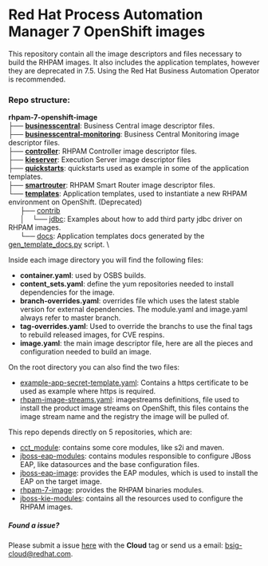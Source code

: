 # Red Hat Process Automation Manager 7 OpenShift images

This repository contain all the image descriptors and files necessary to build the RHPAM images.
It also includes the application templates, however they are deprecated in 7.5. Using the Red Hat Business Automation Operator is recommended.


### Repo structure:

**rhpam-7-openshift-image** \
├── **[businesscentral](businesscentral)**: Business Central image descriptor files.\
├── **[businesscentral-monitoring](businesscentral-monitoring)**: Business Central Monitoring image descriptor files. \
├── **[controller](controller)**: RHPAM Controller  image descriptor files. \
├── **[kieserver](kieserver)**: Execution Server image descriptor files \
├── **[quickstarts](quickstarts)**: quickstarts used as example in some of the application templates. \
├── **[smartrouter](smartrouter)**: RHPAM Smart Router image descriptor files. \
└── **[templates](templates)**: Application templates, used to instantiate a new RHPAM environment on OpenShift. (Deprecated) \
&nbsp;&nbsp;&nbsp;&nbsp;&nbsp;&nbsp;├── [contrib](templates/contrib) \
&nbsp;&nbsp;&nbsp;&nbsp;&nbsp;&nbsp;│&nbsp;&nbsp;&nbsp;&nbsp;└── [jdbc](templates/contrib/jdbc): Examples about how to add third party jdbc driver on RHPAM images. \
&nbsp;&nbsp;&nbsp;&nbsp;&nbsp;&nbsp;└── [docs](templates/docs):  Application templates docs generated by the [gen_template_docs.py](https://github.com/jboss-container-images/jboss-kie-modules/blob/master/tools/gen-template-doc/gen_template_docs.py) script. \

Inside each image directory you will find the following files:

 - **container.yaml**: used by OSBS builds.
 - **content_sets.yaml**: define the yum repositories needed to install dependencies for the image.
 - **branch-overrides.yaml**: overrides file which uses the latest stable version for external dependencies. The module.yaml and image.yaml always refer to master branch.
 - **tag-overrides.yaml**: Used to override the branchs to use the final tags to rebuild released images, for CVE respins.
 - **image.yaml**: the main image descriptor file, here are all the pieces and configuration needed to build an image.


On the root directory you can also find the two files:
 - [example-app-secret-template.yaml](example-app-secret-template.yaml): Contains a https certificate to be used as example where https is required.
 - [rhpam-image-streams.yaml](rhpam75-image-streams.yaml): imagestreams definitions, file used to install the product image streams on OpenShift, this files contains the image stream name and the registry the image will be pulled of.


This repo depends directly on 5 repositories, which are:
 - [cct_module](https://github.com/jboss-openshift/cct_module.git): contains some core modules, like s2i and maven.
 - [jboss-eap-modules](https://github.com/jboss-container-images/jboss-eap-modules.git): contains modules responsible to configure JBoss EAP, like datasources and the base configuration files.
 - [jboss-eap-image](https://github.com/jboss-container-images/jboss-eap-7-image.git): provides the EAP modules, which is used to install the EAP on the target image.
 - [rhpam-7-image](https://github.com/jboss-container-images/rhpam-7-image.git): provides the RHPAM binaries modules.
 - [jboss-kie-modules](https://github.com/jboss-container-images/jboss-kie-modules): contains all the resources used to configure the RHPAM images.


##### Found a issue?
Please submit a issue [here](https://issues.jboss.org/projects/RHPAM) with the **Cloud** tag or send us a email: bsig-cloud@redhat.com.
